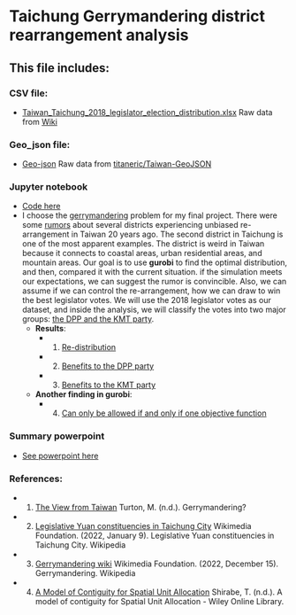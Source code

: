 # Taichung Gerrymandering district rearrangement analysis

## This file includes:



### CSV file:
- [Taiwan_Taichung_2018_legislator_election_distribution.xlsx](https://github.com/ollill0823/101.UIUC_MS_IE-532-Analysis-of-Network-Data/blob/main/005.Final_project/Taiwan_Taichung_2018_legislator_election_distribution.xlsx) Raw data from [Wiki](https://zh.m.wikipedia.org/zh-hant/2020%E5%B9%B4%E4%B8%AD%E8%8F%AF%E6%B0%91%E5%9C%8B%E7%AB%8B%E6%B3%95%E5%A7%94%E5%93%A1%E9%81%B8%E8%88%89%E5%8D%80%E5%9F%9F%E6%9A%A8%E5%8E%9F%E4%BD%8F%E6%B0%91%E9%81%B8%E8%88%89%E5%8D%80%E6%8A%95%E7%A5%A8%E7%B5%90%E6%9E%9C%E5%88%97%E8%A1%A8)


### Geo_json file:
- [Geo-json](https://github.com/ollill0823/101.UIUC_MS_IE-532-Analysis-of-Network-Data/blob/main/005.Final_project/Geo_json_file/Taiwan-village-boundaries.json) Raw data from [titaneric/Taiwan-GeoJSON](https://github.com/titaneric/Taiwan-GeoJSON)


### Jupyter notebook
- [Code here](https://nbviewer.org/github/ollill0823/101.UIUC_MS_IE-532-Analysis-of-Network-Data/blob/main/005.Final_project/IE532_Final_Group_Project_1216.ipynb)
- I choose the [gerrymandering](https://en.wikipedia.org/wiki/Gerrymandering) problem for my final project. There were some [rumors](https://michaelturton.blogspot.com/2008/02/gerrymandering.html) about several districts experiencing unbiased re-arrangement in Taiwan 20 years ago. The second district in Taichung is one of the most apparent examples. The district is weird in Taiwan because it connects to coastal areas, urban residential areas, and mountain areas. Our goal is to use **gurobi** to find the optimal distribution, and then, compared it with the current situation. if the simulation meets our expectations, we can suggest the rumor is convincible. Also, we can assume if we can control the re-arrangement, how we can draw to win the best legislator votes. We will use the 2018 legislator votes as our dataset, and inside the analysis, we will classify the votes into two major groups: [the DPP and the KMT party](https://en.wikipedia.org/wiki/Legislative_Yuan_constituencies_in_Taichung_City).
   - **Results**:
      - 001. [Re-distribution](https://github.com/ollill0823/101.UIUC_MS_IE-532-Analysis-of-Network-Data/blob/main/005.Final_project/Pictures/chapter4.png)
      - 002. [Benefits to the DPP party](https://github.com/ollill0823/101.UIUC_MS_IE-532-Analysis-of-Network-Data/blob/main/005.Final_project/Pictures/chapter5.png)
      - 003. [Benefits to the KMT party](https://github.com/ollill0823/101.UIUC_MS_IE-532-Analysis-of-Network-Data/blob/main/005.Final_project/Pictures/chapter6.png)
   - **Another finding in gurobi**:
      - 004. [Can only be allowed if and only if one objective function](https://github.com/ollill0823/101.UIUC_MS_IE-532-Analysis-of-Network-Data/blob/main/005.Final_project/Pictures/obj_issue.png)


### Summary powerpoint
- [See powerpoint here](https://github.com/ollill0823/101.UIUC_MS_IE-532-Analysis-of-Network-Data/blob/main/005.Final_project/IE532_Final_Group_Project.pptx)


### References:
- 1. [The View from Taiwan](https://michaelturton.blogspot.com/2008/02/gerrymandering.html) Turton, M. (n.d.). Gerrymandering?
- 2. [Legislative Yuan constituencies in Taichung City](https://en.wikipedia.org/wiki/Legislative_Yuan_constituencies_in_Taichung_City) Wikimedia Foundation. (2022, January 9). Legislative Yuan constituencies in Taichung City. Wikipedia
- 3. [Gerrymandering wiki](https://en.wikipedia.org/wiki/Gerrymandering) Wikimedia Foundation. (2022, December 15). Gerrymandering. Wikipedia
- 4. [A Model of Contiguity for Spatial Unit Allocation](https://onlinelibrary.wiley.com/doi/10.1111/j.1538-4632.2005.00605.x) Shirabe, T. (n.d.). A model of contiguity for Spatial Unit Allocation - Wiley Online Library.



